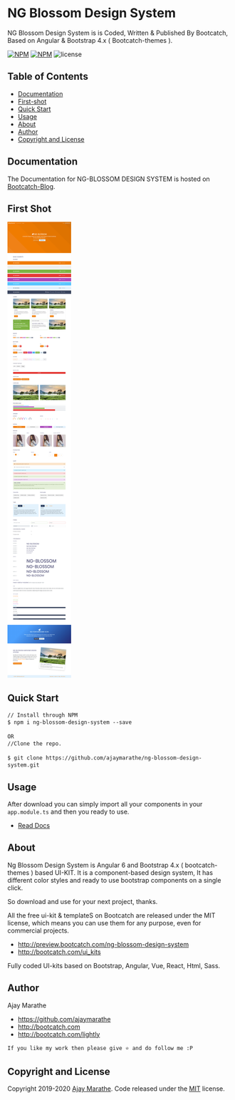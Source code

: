 # NG Blossom Design System
NG Blossom Design System is is Coded, Written & Published By Bootcatch, Based on Angular & Bootstrap 4.x ( Bootcatch-themes ).

[![NPM](https://img.shields.io/npm/v/ng-blossom-design-system.svg)](https://www.npmjs.com/package/ng-blossom-design-system)  [![NPM](https://img.shields.io/npm/dt/ng-blossom-design-system.svg)](https://www.npmjs.com/package/ng-blossom-design-system) 
![license](https://img.shields.io/badge/license-MIT-blue.svg)

## Table of Contents

* [Documentation](#documentation)
* [First-shot](#first-shot)
* [Quick Start](#quick-start)
* [Usage](#usage)
* [About](#about)
* [Author](#author)
* [Copyright and License](#copyright-and-license)

## Documentation
The Documentation for NG-BLOSSOM DESIGN SYSTEM is hosted on [Bootcatch-Blog](http://blog.bootcatch.com/post/angular-components-based-design-system-is-based-on-bootcatch-themes-and-angular).

## First Shot
[![card-blog](https://raw.githubusercontent.com/ajaymarathe/image-store/master/ng-uikit/ng-blossom.png)](http://preview.bootcatch.com/ng-blossom-design-system)

## Quick Start
```
// Install through NPM
$ npm i ng-blossom-design-system --save

OR
//Clone the repo.

$ git clone https://github.com/ajaymarathe/ng-blossom-design-system.git  
```

## Usage

After download you can simply import all your components in your `app.module.ts` and then you ready to use.
- [Read Docs](http://blog.bootcatch.com/post/angular-components-based-design-system-is-based-on-bootcatch-themes-and-angular)

## About

Ng Blossom Design System is Angular 6 and Bootstrap 4.x ( bootcatch-themes ) based UI-KIT. It is a component-based design system, It has different color styles and ready to use bootstrap components on a single click.

So download and use for your next project, thanks.

All the free ui-kit & templateS on Bootcatch are released under the MIT license, which means you can use them for any purpose, even for commercial projects.

* http://preview.bootcatch.com/ng-blossom-design-system
* http://bootcatch.com/ui_kits

Fully coded UI-kits based on Bootstrap, Angular, Vue, React, Html, Sass.

## Author

Ajay Marathe

+ https://github.com/ajaymarathe
+ http://bootcatch.com
+ http://bootcatch.com/lightly
```
If you like my work then please give ⭐ and do follow me :P
```

## Copyright and License

Copyright 2019-2020 [Ajay Marathe](https://github.com/ajaymarathe). Code released under the [MIT](https://github.com/ajaymarathe/ng-blossom-design-system/blob/master/LICENSE) license.
